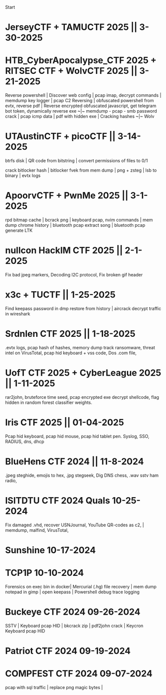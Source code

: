 Start

# JerseyCTF + TAMUCTF 2025 || 3-30-2025



# HTB_CyberApocalypse_CTF 2025 + RITSEC CTF + WolvCTF 2025  || 3-21-2025

Reverse powershell | Discover web config | pcap imap, decrypt commands | memdump key logger | pcap C2 Reversing | obfuscated powershell from evtx, reverse pdf | Reverse encrypted obfuscated javascript, get telegram bot token, dynamically reverse exe ~|~ memdump - pcap - smb password crack | pcap icmp data |  pdf with hidden exe  | Cracking hashes  ~|~ Wolv

# UTAustinCTF + picoCTF || 3-14-2025

btrfs disk | QR code from bitstring | convert permissions of files to 0/1  

crack bitlocker hash | bitlocker fvek from mem dump | png + zsteg | lsb to binary | evtx logs

# ApoorvCTF + PwnMe 2025 || 3-1-2025

rpd bitmap cache | bcrack png | keyboard pcap, nvim commands | mem dump chrome history | bluetooth pcap extract song | bluetooth pcap generate LTK

# nullcon HackIM CTF 2025 || 2-1-2025

Fix bad jpeg markers, Decoding I2C protocol, Fix broken gif header

# x3c + TUCTF || 1-25-2025

Find keepass password in dmp restore from history | aircrack decrypt traffic in wireshark

# Srdnlen CTF 2025 || 1-18-2025

.evtx logs, pcap hash of hashes, memory dump track ransomware, threat intel on VirusTotal, pcap hid keyboard + vss code, Dos .com file,

# UofT CTF 2025 + CyberLeague 2025 || 1-11-2025

rar2john, bruteforce time seed, pcap encrypted exe decrypt shellcode, flag hidden in random forest classifier weights. 

# Iris CTF 2025 || 01-04-2025

Pcap hid keyboard, pcap hid mouse, pcap hid tablet pen. Syslog, SSO, RADIUS, dns, dhcp

# BlueHens CTF 2024 || 11-8-2024

.jpeg steghide, emojis to hex, .jpg stegseek, Dig DNS chess, .wav sstv ham radio, 

# ISITDTU CTF 2024 Quals 10-25-2024

Fix damaged .vhd, recover USNJournal, YouTube QR-codes as c2, | memdump, malfind, VirusTotal, 

# Sunshine 10-17-2024

# TCP1P 10-10-2024

Forensics on exec bin in docker| Mercurial (.hg) file recovery | mem dump notepad in gimp | open keepass | Powershell debug trace logging

# Buckeye CTF 2024 09-26-2024

SSTV | Keyboard pcap HID | bkcrack zip | pdf2john crack | Keycron Keyboard pcap HID

# Patriot CTF 2024 09-19-2024

# COMPFEST CTF 2024 09-07-2024

pcap with sql traffic | replace png magic bytes | 
